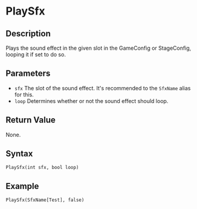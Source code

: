 # PlaySfx

## Description
Plays the sound effect in the given slot in the GameConfig or StageConfig, looping it if set to do so.

## Parameters

- `sfx`
The slot of the sound effect. It's recommended to the `SfxName` alias for this.
- `loop`
Determines whether or not the sound effect should loop.

## Return Value
None.

## Syntax
```
PlaySfx(int sfx, bool loop)
```

## Example
```
PlaySfx(SfxName[Test], false)
```